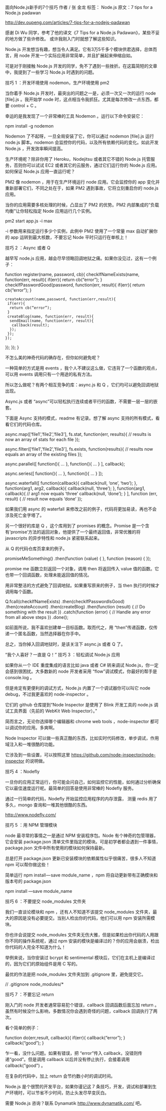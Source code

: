 面向Node.js新手的7个技巧
作者 / 张 金龙 标签： Node.js
原文：7 tips for a Node.js padawan

http://dev.oupeng.com/articles/7-tips-for-a-nodejs-padawan

感谢 Di Wu 同学，参考了他的译文《7 Tips for a Node.js Padawan》，某些不妥的地方做了些许修改。
或许我刚入门时就想了解这些知识。

Node.js 开发想当有趣，想当令人满足。它有3万5千多个模块供君选择，总体而言，用 node 开发一个实际应用非常简单，并且扩展起来伸缩自如。

可是对于刚接触 Node.js 开发的同学，免不了遇到一些挫折。在这篇简短的文章中，我提到了一些学习 Node.js 时遇到的问题。

技巧 1 ：开发环境使用 nodemon，生产环境使用 pm2

当你着手 Node.js  开发时，最突出的问题之一是，必须一次又一次的运行 node [file].js 。我开始学 node 时，这点相当令我抓狂。尤其是每次修改一点东西，都要 control + C 。

幸运的是我发现了一个非常棒的工具 Nodemon 。运行以下命令安装它：


npm install -g nodemon

Nodemon 了不起呀，一旦全局安装了它，你可以通过 nodemon [file].js 运行 node.js 脚本。nodemon 会监控你的代码，以及所有依赖代码的变化。如此开发 Node.js ，开发效率瞬间提高。

生产环境呢？除非你用了 Heroku，Nodejitsu 或者其它不错的 Node.js 托管服务，否则你可以试试 EC2 或者其它的云服务，通过它们运行你的 Node.js 应用。如何保证 Node.js 应用一直运行呢？

PM2 像 nodemon ，用于在生产环境运行 node 应用。它会监控你的 app 变化并重新部署它们，不同之处在于，如果 PM2 遇到事故，它将立刻重启你的 node.js 应用。

当你的应用需要多核处理的时候，凸显出了 PM2 的优势。PM2 内部集成的“负载均衡”让你轻松指定 Node 应用运行几个实例。


pm2 start app.js -i max

-i 参数用来指定运行多少个实例，此例中 PM2 使用了一个常量 max 自动扩展你的 app 运转到最大核数，不要忘记 Node 平时只运行在单核上！

技巧 2 ：Async 或者 Q

越早写 node.js 应用，越会尽早领略回调地狱之痛。如果你没见过，这有一个例子：


function register(name, password, cb){
  checkIfNameExists(name, function(err, result){
   if(err){
    return cb(“error”);
   }
   checkIfPasswordGood(password, function(err, result){
    if(err){
     return cb(“error”);
    }

    createAccount(name,password, function(err,result){
     if(err){
      return cb(“error”);
     }
     createBlog(name, function(err, result){
      sendEmail(name, function(err, result){
       callback(result);
      });
     });
    });
   });
  });
}

不怎么美的神奇代码的确存在，但你如何避免呢？

一种简单的方式是用 events ，我个人不建议这么做，它违背了一个函数的观点，可以用 events 调用只有一个用途的私有方法。

所以怎么做呢？有两个相互竞争的库：async.js 和 Q ，它们均可以避免回调地狱出现。

Async.js 或者 “async”可以轻松执行连续或者平行的函数，不需要一层一层的嵌套。

下面是 Async 支持的模式，readme 有记录。想了解 async 支持的所有模式，看看它们的代码仓库。


async.map([‘file1',’file2',’file3'], fs.stat, function(err, results){
  // results is now an array of stats for each file
});

async.filter([‘file1',’file2',’file3'], fs.exists, function(results){
// results now equals an array of the existing files
});

async.parallel([
  function(){ … },
  function(){ … }
  ], callback);

async.series([
  function(){ … },
  function(){ … }
  ]);

async.waterfall([
  function(callback){
   callback(null, ‘one’, ‘two’);
  },
  function(arg1, arg2, callback){
   callback(null, ‘three’);
  },
  function(arg1, callback){
// arg1 now equals ‘three’
callback(null, ‘done’);
}
], function (err, result) {
// result now equals ‘done’ 
});

如果我们用 async 的 waterfall 来修改之前的例子，代码将更加易读，再也不会涉及死亡金字塔了。

另一个很好的库是 Q ，这个库用到了 promises 的概念。Promise 是一个含有‘promise’方法的返回对象，他提供了一个最终返回值，非常优雅的将 javascripts 的异步特性和 node.js 紧密联系起来。

从 Q 的代码仓库页拿来的例子。


promiseMeSomething()
.then(function (value) {
}, function (reason) {
});

promise me 函数立刻返回一个对象，调用 then 将返回传入 value 值的函数。它也带一个回调函数，处理未能返回值的情况。

用非常整洁的方式避免了回调地狱。如果重写原来的例子，当 then 执行的时候才调用每个函数。


Q.fcall(checkIfNameExists)
.then(checkIfPasswordIsGood)
.then(createAccount)
.then(createBlog)
.then(function (result) {
// Do something with the result
})
.catch(function (error) {
// Handle any error from all above steps
})
.done();

如前面所说，我不喜欢创建单一目标函数。取而代之，用 “then”传递函数，仅传递一个匿名函数，当然选择器在你手中。

总之，当你掉入回调地狱时，是该关注下 async.js 或者 Q 了。

“我个人喜好？一直是 Q！”
技巧 3 ：轻松调试 Node.js 应用

如果你从一个 IDE 重度集成的语言比如 java 或者 C# 转来调试 Node.js，你一定会感到很困扰。大多数新的 node 开发者采用 “flow”调试模式，你最好的帮手是 console.log 。

但是肯定有更便利的调试方式，Node.js 内置了一个调试器你可以叫它 node debug，不过我更喜欢的 node-inspector 。

它们的 github 仓库提到“Node Inspector 是使用了 Blink 开发工具的 node.js 调试工具界面（先前的 WebKit Web Inspector）。”

简而言之，无论你选择哪个编辑器和 chrome web tools ，node-inspector 都可以调试你的应用。多爽啊。

Node Inspector 可以做一些真正酷的东西，比如实时代码修改，单步调试，作用域注入和一堆很酷的功能。

它涉及到一些设置，可以按照这里 https://github.com/node-inspector/node-inspector  的说明做。

技巧 4 ：Nodefly

一旦你的应用正常运行，你可能会问自己，如何监控它的性能，如何通过分析确保它以最佳速度运行呢。最简单的回答是使用非常棒的 Nodefly 服务。

通过一行简单的代码，Nodefly 开始监控应用程序的内存泄露， 测量 redis 用了多久，mongo 查询和一堆其他很酷的东西。

http://www.nodefly.com/

技巧 5 ：用 NPM 管理模块

node 最寻常的事情之一是通过 NPM 安装程序包。Node 有个神奇的包管理器，它会安装 package.json 清单文件里指定的模块。可是初学者都会遇到一件事情，package.json 文件中所有使用的模块如何保持最新。

总是打开 package.json 更新已安装模块的依赖属性似乎很痛苦，很多人不知道 npm 可以帮你做这些！

简单运行 npm install — save module_name ，npm 将自动更新带有正确模块和版本号的 package.json 


npm install —save module_name 

技巧 6 ：不要提交 node_modules 文件夹

我们一直谈论模块和 npm ，还有人不知道不该提交 node_modules 文件夹，最大的原因是没有必要提交。当别人检出你的代码，他们可以用 npm 安装所需模块。

你也许会说提交 node_modules 文件夹无伤大雅，但是如果检出你代码的人用跟你不同的操作系统呢，通过 npm 安装的模块是编译过的？你的应用会崩溃，检出你代码的人完全不知道为什么！

举例来说，当你安装过 bcrypt 和 sentimental 模块后，它们在主机上是编译过的，因为它们的原始组件是用 C 写的。

最优的作法是把 node_modules 文件夹加到 .gitignore 里，避免提交它。


// .gitignore node_modules/*

技巧 7 ：不要忘记 return

刚入门的 node 开发者通常容易犯个错误，callback 回调函数后面忘加 return 。虽然有时候没什么影响，多数情况你会遇到奇怪的问题，callback 回调执行了两次。

看个简单的例子：


function do(err,result, callback){
if(err){
callback(“error”);
}
callback(“good”);
}

乍一看，没什么问题。如果有错误，把 “error”传入 callback，没错则传递“good”。但是调用 callback 以后并没有停止执行，会接着调用 callback("good") 。

在复杂的代码中，加上 return 会节约数小时的调试时间。

Node.js 是个很赞的开发平台，如果你谨记这 7 条技巧，开发，调试和部署到生产环境时，可以节省不少时间，防止头发尽早变灰白。

需要 Node.js 咨询？联系 Dynamatik http://www.dynamatik.com/ 吧。